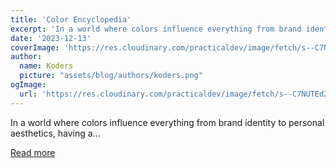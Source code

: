 ```yaml
---
title: 'Color Encyclopedia'
excerpt: 'In a world where colors influence everything from brand identity to personal aesthetics, having a...'
date: '2023-12-13'
coverImage: 'https://res.cloudinary.com/practicaldev/image/fetch/s--C7NUTEd2--/c_imagga_scale,f_auto,fl_progressive,h_420,q_auto,w_1000/https://dev-to-uploads.s3.amazonaws.com/uploads/articles/01twmk9qm67wljvetjda.jpg'
author:
  name: Koders
  picture: "assets/blog/authors/koders.png"
ogImage:
  url: 'https://res.cloudinary.com/practicaldev/image/fetch/s--C7NUTEd2--/c_imagga_scale,f_auto,fl_progressive,h_420,q_auto,w_1000/https://dev-to-uploads.s3.amazonaws.com/uploads/articles/01twmk9qm67wljvetjda.jpg'
---
```


In a world where colors influence everything from brand identity to personal aesthetics, having a...

[Read more](https://dev.to/colortools/color-encyclopedia-298e)
